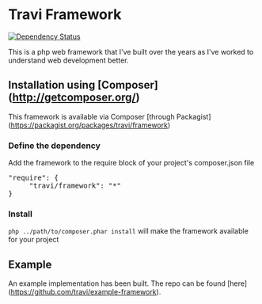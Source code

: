 Travi Framework
===============
[![Dependency Status](https://gemnasium.com/travi/php-framework.svg)](https://gemnasium.com/travi/php-framework)

This is a php web framework that I've built over the years as I've worked to understand web development better.

## Installation using [Composer] (http://getcomposer.org/)
This framework is available via Composer [through Packagist] (https://packagist.org/packages/travi/framework)

### Define the dependency
Add the framework to the require block of your project's composer.json file

<pre>"require": {
     "travi/framework": "*"
}</pre>

### Install
`php ../path/to/composer.phar install` will make the framework available for your project

## Example
An example implementation has been built. The repo can be found [here] (https://github.com/travi/example-framework).
